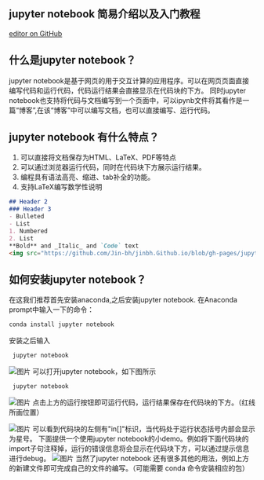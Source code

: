 ## jupyter notebook 简易介绍以及入门教程
 [editor on GitHub](https://github.com/Jin-bh/jinbh.Github.io/edit/gh-pages/index.md)
 
## 什么是jupyter notebook？
jupyter notebook是基于网页的用于交互计算的应用程序。可以在网页页面直接编写代码和运行代码，代码运行结果会直接显示在代码块的下方。
同时jupyter notebook也支持将代码与文档编写到一个页面中，可以ipynb文件将其看作是一篇“博客”,在该“博客”中可以编写文档，也可以直接编写、运行代码。 
 
## jupyter notebook 有什么特点？
1. 可以直接将文档保存为HTML、LaTeX、PDF等特点
2. 可以通过浏览器运行代码，同时在代码块下方展示运行结果。
3. 编程具有语法高亮、缩进、tab补全的功能。
4. 支持LaTeX编写数学性说明

```markdown
## Header 2
### Header 3
- Bulleted
- List
1. Numbered
2. List
**Bold** and _Italic_ and `Code` text
<img src="https://github.com/Jin-bh/jinbh.Github.io/blob/gh-pages/jupyter%20notebook1.jpg " alt="图片alt" title="图片title">

```

## 如何安装jupyter notebook？
在这我们推荐首先安装anaconda,之后安装jupyter notebook. 在Anaconda prompt中输入一下的命令：
```markdown
conda install jupyter notebook 
```
安装之后输入
```markdown
 jupyter notebook 
```
 ![图片](https://github.com/Jin-bh/jinbh.Github.io/blob/gh-pages/jupyter%20notebook1.jpg " jupyter notebook演示")
可以打开jupyter notebook，如下图所示
```markdown
 jupyter notebook 
```
 ![图片](https://github.com/Jin-bh/jinbh.Github.io/blob/gh-pages/jupyter%20notebook2.jpg " jupyter notebook演示")
点击上方的运行按钮即可运行代码，运行结果保存在代码块的下方。（红线所画位置）

 ![图片](https://github.com/Jin-bh/jinbh.Github.io/blob/gh-pages/jupyter%20notebook3.jpg " jupyter notebook演示")
可以看到代码块的左侧有"in[]"标识，当代码处于运行状态括号内部会显示为星号。
下面提供一个使用jupyter notebook的小demo。例如将下面代码块的import子句注释掉，运行的错误信息将会显示在代码块下方，可以通过提示信息进行debug。
![图片](https://github.com/Jin-bh/jinbh.Github.io/blob/gh-pages/jupyter%20notebook4.jpg " jupyter notebook演示")
当然了jupyter notebook 还有很多其他的用法，例如上方的新建文件即可完成自己的文件的编写。（可能需要 conda 命令安装相应的包）
